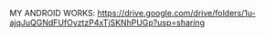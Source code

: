 MY ANDROID WORKS: 
https://drive.google.com/drive/folders/1u-ajqJuQGNdFUfOyztzP4xTjSKNhPUGp?usp=sharing
